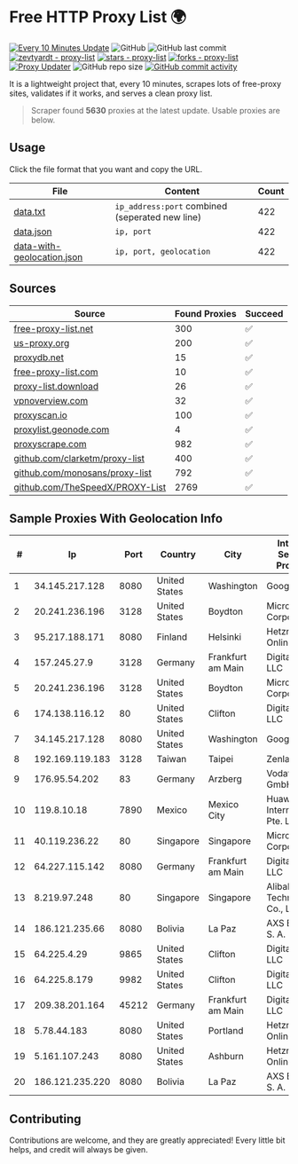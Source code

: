 
# Free HTTP Proxy List 🌍

[![Every 10 Minutes Update](https://github.com/mertguvencli/http-proxy-list/actions/workflows/main.yml/badge.svg?branch=main)](https://github.com/mertguvencli/http-proxy-list/actions/workflows/main.yml)
![GitHub](https://img.shields.io/github/license/mertguvencli/http-proxy-list)
![GitHub last commit](https://img.shields.io/github/last-commit/mertguvencli/http-proxy-list)
[![zevtyardt - proxy-list](https://img.shields.io/static/v1?label=zevtyardt&message=proxy-list&color=blue&logo=github)](https://github.com/zevtyardt/proxy-list "Go to GitHub repo")
[![stars - proxy-list](https://img.shields.io/github/stars/zevtyardt/proxy-list?style=social)](https://github.com/zevtyardt/proxy-list)
[![forks - proxy-list](https://img.shields.io/github/forks/zevtyardt/proxy-list?style=social)](https://github.com/zevtyardt/proxy-list)
[![Proxy Updater](https://github.com/zevtyardt/proxy-list/workflows/Proxy%20Updater/badge.svg)](https://github.com/zevtyardt/proxy-list/actions?query=workflow:"Proxy+Updater")
![GitHub repo size](https://img.shields.io/github/repo-size/zevtyardt/proxy-list)
[![GitHub commit activity](https://img.shields.io/github/commit-activity/m/zevtyardt/proxy-list?logo=commits)](https://github.com/zevtyardt/proxy-list/commits/main)

It is a lightweight project that, every 10 minutes, scrapes lots of free-proxy sites, validates if it works, and serves a clean proxy list.

> Scraper found **5630** proxies at the latest update. Usable proxies are below.

## Usage

Click the file format that you want and copy the URL.

|File|Content|Count|
|----|-------|-----|
|[data.txt](https://raw.githubusercontent.com/mertguvencli/http-proxy-list/main/proxy-list/data.txt)|`ip_address:port` combined (seperated new line)|422|
|[data.json](https://raw.githubusercontent.com/mertguvencli/http-proxy-list/main/proxy-list/data.json)|`ip, port`|422|
|[data-with-geolocation.json](https://raw.githubusercontent.com/mertguvencli/http-proxy-list/main/proxy-list/data-with-geolocation.json)|`ip, port, geolocation`|422|

## Sources

|Source|Found Proxies|Succeed|
|------|-------------|-------|
|[free-proxy-list.net](https://free-proxy-list.net)|300|✅|
|[us-proxy.org](https://www.us-proxy.org)|200|✅|
|[proxydb.net](http://proxydb.net)|15|✅|
|[free-proxy-list.com](https://free-proxy-list.com/?page=&port=&type%5B%5D=http&type%5B%5D=https&up_time=0&search=Search)|10|✅|
|[proxy-list.download](https://www.proxy-list.download/HTTP)|26|✅|
|[vpnoverview.com](https://vpnoverview.com/privacy/anonymous-browsing/free-proxy-servers)|32|✅|
|[proxyscan.io](https://www.proxyscan.io)|100|✅|
|[proxylist.geonode.com](https://proxylist.geonode.com/api/proxy-list?limit=300&page=1&sort_by=lastChecked&sort_type=desc&protocols=http,https)|4|✅|
|[proxyscrape.com](https://api.proxyscrape.com/v2/?request=displayproxies&protocol=http&timeout=10000&country=all&ssl=all&anonymity=all)|982|✅|
|[github.com/clarketm/proxy-list](https://raw.githubusercontent.com/clarketm/proxy-list/master/proxy-list-raw.txt)|400|✅|
|[github.com/monosans/proxy-list](https://raw.githubusercontent.com/monosans/proxy-list/main/proxies/http.txt)|792|✅|
|[github.com/TheSpeedX/PROXY-List](https://raw.githubusercontent.com/TheSpeedX/PROXY-List/master/http.txt)|2769|✅|


## Sample Proxies With Geolocation Info

|#|Ip|Port|Country|City|Internet Service Provider|
|-|--|----|-------|----|-------------------------|
|1|34.145.217.128|8080|United States|Washington|Google LLC|
|2|20.241.236.196|3128|United States|Boydton|Microsoft Corporation|
|3|95.217.188.171|8080|Finland|Helsinki|Hetzner Online GmbH|
|4|157.245.27.9|3128|Germany|Frankfurt am Main|DigitalOcean, LLC|
|5|20.241.236.196|3128|United States|Boydton|Microsoft Corporation|
|6|174.138.116.12|80|United States|Clifton|DigitalOcean, LLC|
|7|34.145.217.128|8080|United States|Washington|Google LLC|
|8|192.169.119.183|3128|Taiwan|Taipei|Zenlayer Inc|
|9|176.95.54.202|83|Germany|Arzberg|Vodafone GmbH|
|10|119.8.10.18|7890|Mexico|Mexico City|Huawei International Pte. LTD|
|11|40.119.236.22|80|Singapore|Singapore|Microsoft Corporation|
|12|64.227.115.142|8080|Germany|Frankfurt am Main|DigitalOcean, LLC|
|13|8.219.97.248|80|Singapore|Singapore|Alibaba (US) Technology Co., Ltd.|
|14|186.121.235.66|8080|Bolivia|La Paz|AXS Bolivia S. A.|
|15|64.225.4.29|9865|United States|Clifton|DigitalOcean, LLC|
|16|64.225.8.179|9982|United States|Clifton|DigitalOcean, LLC|
|17|209.38.201.164|45212|Germany|Frankfurt am Main|DigitalOcean, LLC|
|18|5.78.44.183|8080|United States|Portland|Hetzner Online GmbH|
|19|5.161.107.243|8080|United States|Ashburn|Hetzner Online GmbH|
|20|186.121.235.220|8080|Bolivia|La Paz|AXS Bolivia S. A.|



## Contributing

Contributions are welcome, and they are greatly appreciated! Every
little bit helps, and credit will always be given.


